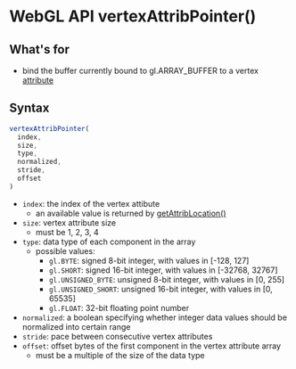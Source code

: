# WebGL API vertexAttribPointer()

## What's for

- bind the buffer currently bound to gl.ARRAY_BUFFER to a vertex [attribute](webgl-data-in-webgl.md#attribute)

## Syntax

```js
vertexAttribPointer(
  index,
  size,
  type,
  normalized,
  stride,
  offset
)
```

- `index`: the index of the vertex attibute
  - an available value is returned by [getAttribLocation()](webgl-api-getattriblocation.md)
- `size`: vertex attribute size
  - must be 1, 2, 3, 4
- `type`: data type of each component in the array
  - possible values:
    - `gl.BYTE`: signed 8-bit integer, with values in [-128, 127]
    - `gl.SHORT`: signed 16-bit integer, with values in [-32768, 32767]
    - `gl.UNSIGNED_BYTE`: unsigned 8-bit integer, with values in [0, 255]
    - `gl.UNSIGNED_SHORT`: unsigned 16-bit integer, with values in [0, 65535]
    - `gl.FLOAT`: 32-bit floating point number
- `normalized`: a boolean specifying whether integer data values should be normalized into certain range
- `stride`: pace between consecutive vertex attributes
- `offset`: offset bytes of the first component in the vertex attribute array
  - must be a multiple of the size of the data type